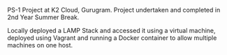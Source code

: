 PS-1 Project at K2 Cloud, Gurugram. Project undertaken and completed in 2nd Year Summer Break.

Locally deployed a LAMP Stack and accessed it using a virtual machine, deployed using Vagrant and running a Docker container to allow multiple machines on one host.
